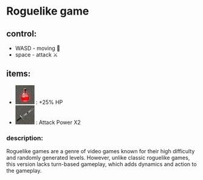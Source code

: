 # Roguelike game

## control:
- WASD - moving 🚶
- space - attack ⚔

## items:
- <img src="/images/tile-HP.png" width="50" height="50" alt='зелье'> : +25% HP
- <img src="/images/tile-SW.png" width="50" height="50" alt='меч'> : Attack Power X2

### description:
 Roguelike games are a genre of video games known for their high difficulty and randomly generated levels. However, unlike classic roguelike games, this version lacks turn-based gameplay, which adds dynamics and action to the gameplay.